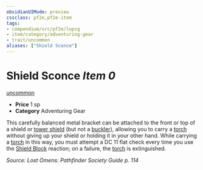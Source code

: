 ```yaml
---
obsidianUIMode: preview
cssclass: pf2e,pf2e-item
tags:
- compendium/src/pf2e/lopsg
- item/category/adventuring-gear
- trait/uncommon
aliases: ["Shield Sconce"]
---
```

# Shield Sconce *Item 0*  
[uncommon](../../../rules/traits/uncommon.md)  

- **Price** 1 sp
- **Category** Adventuring Gear

This carefully balanced metal bracket can be attached to the front or top of a shield or [tower shield](tower-shield.md) (but not a [buckler](buckler.md)), allowing you to carry a [torch](torch.md) without giving up your shield or holding it in your other hand. While carrying a [torch](torch.md) in this way, you must attempt a DC 11 flat check every time you use the [Shield Block](../../feats/shield-block.md) reaction; on a failure, the [torch](torch.md) is extinguished.

*Source: Lost Omens: Pathfinder Society Guide p. 114*